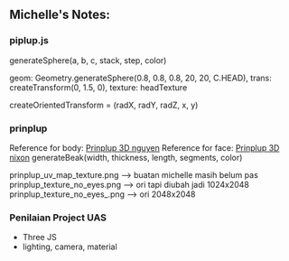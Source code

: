 ## Michelle's Notes:
### piplup.js
generateSphere(a, b, c, stack, step, color)

geom: Geometry.generateSphere(0.8, 0.8, 0.8, 20, 20, C.HEAD),
                trans: createTransform(0, 1.5, 0),
                texture: headTexture

createOrientedTransform = (radX, radY, radZ, x, y)

### prinplup
Reference for body: [Prinplup 3D nguyen](https://sketchfab.com/3d-models/prinplup-e62b8cfc4cb14e28988d741cb1ad74bb)
Reference for face: [Prinplup 3D nixon](https://sketchfab.com/3d-models/prinplup-b7b28016e7a040bb86fc9f58ca276274)
generateBeak(width, thickness, length, segments, color)

prinplup_uv_map_texture.png --> buatan michelle masih belum pas
prinplup_texture_no_eyes.png --> ori tapi diubah jadi 1024x2048
prinplup_texture_no_eyes_.png --> ori 2048x2048


### Penilaian Project UAS
- Three JS
- lighting, camera, material
